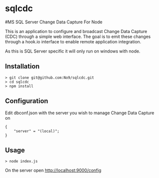 sqlcdc
======
#MS SQL Server Change Data Capture For Node

This is an application to configure and broadcast Change Data Capture (CDC) through a simple web interface.
The goal is to emit these changes through a hook.io interface to enable remote application integration.

As this is SQL Server specific it will only run on windows with node. 

## Installation 
```
> git clone git@github.com:No9/sqlcdc.git
> cd sqlcdc
> npm install
```

## Configuration
Edit dbconf.json with the server you wish to manage Change Data Capture on
```
{
	"server" = "(local)"; 
}
```

## Usage
```
> node index.js 
``` 

On the server open [http://localhost:9000/config](http://localhost:9000/config)

